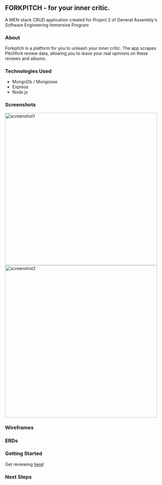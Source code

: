 ## FORKPITCH - for your inner critic.

A MEN-stack CRUD application created for Project 2 of General Assembly's Software Engineering Immersive Program

### About
Forkpitch is a platform for you to unleash your inner critic. The app scrapes Pitchfork review data, allowing you to leave your real opinions on these reviews and albums. 

### Technologies Used

- MongoDb / Mongoose
- Express
- Node.js 

### Screenshots

<img src="/images/screenshot1.png" alt="screenshot1" width="500"/>
<img src="/images/screenshot2.png" alt="screenshot2" width="500"/>

### Wireframes 

### ERDs

### Getting Started 
Get reviewing [here](https://forkpitch.herokuapp.com)!

### Next Steps 